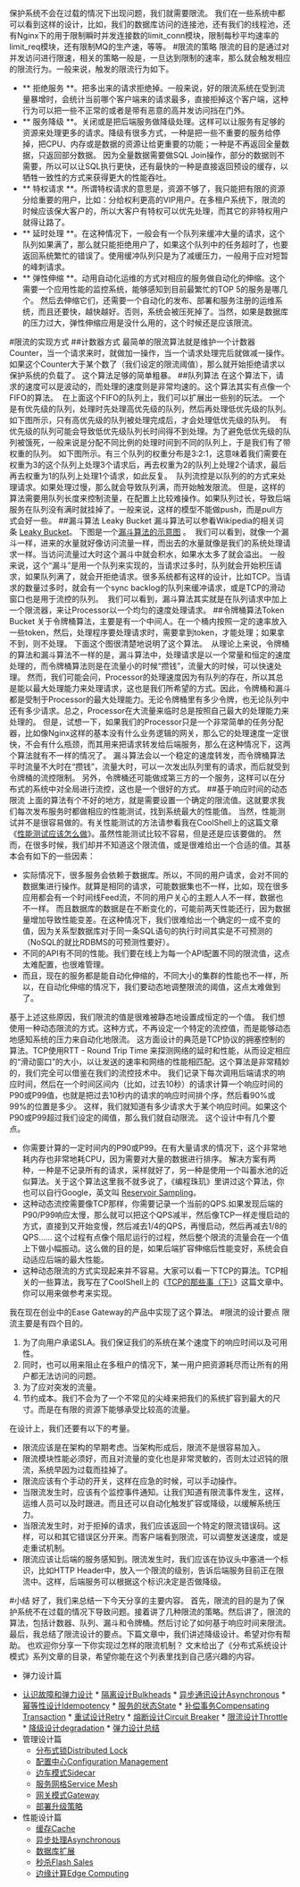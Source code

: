 保护系统不会在过载的情况下出现问题，我们就需要限流。
我们在一些系统中都可以看到这样的设计，比如，我们的数据库访问的连接池，还有我们的线程池，还有Nginx下的用于限制瞬时并发连接数的limit_conn模块，限制每秒平均速率的limit_req模块，还有限制MQ的生产速，等等。
#限流的策略
限流的目的是通过对并发访问进行限速，相关的策略一般是，一旦达到限制的速率，那么就会触发相应的限流行为。一般来说，触发的限流行为如下。

* ** 拒绝服务 **。把多出来的请求拒绝掉。一般来说，好的限流系统在受到流量暴增时，会统计当前哪个客户端来的请求最多，直接拒掉这个客户端，这种行为可以把一些不正常的或者是带有恶意的高并发访问挡在门外。
* ** 服务降级 **。关闭或是把后端服务做降级处理。这样可以让服务有足够的资源来处理更多的请求。降级有很多方式，一种是把一些不重要的服务给停掉，把CPU、内存或是数据的资源让给更重要的功能；一种是不再返回全量数据，只返回部分数据。
因为全量数据需要做SQL Join操作，部分的数据则不需要，所以可以让SQL执行更快，还有最快的一种是直接返回预设的缓存，以牺牲一致性的方式来获得更大的性能吞吐。
* ** 特权请求 **。所谓特权请求的意思是，资源不够了，我只能把有限的资源分给重要的用户，比如：分给权利更高的VIP用户。在多租户系统下，限流的时候应该保大客户的，所以大客户有特权可以优先处理，而其它的非特权用户就得让路了。
* ** 延时处理 **。在这种情况下，一般会有一个队列来缓冲大量的请求，这个队列如果满了，那么就只能拒绝用户了，如果这个队列中的任务超时了，也要返回系统繁忙的错误了。使用缓冲队列只是为了减缓压力，一般用于应对短暂的峰刺请求。
* ** 弹性伸缩 **。动用自动化运维的方式对相应的服务做自动化的伸缩。这个需要一个应用性能的监控系统，能够感知到目前最繁忙的TOP 5的服务是哪几个。
然后去伸缩它们，还需要一个自动化的发布、部署和服务注册的运维系统，而且还要快，越快越好。否则，系统会被压死掉了。当然，如果是数据库的压力过大，弹性伸缩应用是没什么用的，这个时候还是应该限流。

<!-- [[[read_end]]] -->
#限流的实现方式
##计数器方式
最简单的限流算法就是维护一个计数器Counter，当一个请求来时，就做加一操作，当一个请求处理完后就做减一操作。如果这个Counter大于某个数了（我们设定的限流阈值），那么就开始拒绝请求以保护系统的负载了。
这个算法足够的简单粗暴。
##队列算法
在这个算法下，请求的速度可以是波动的，而处理的速度则是非常均速的。这个算法其实有点像一个FIFO的算法。
<img src="https://static001.geekbang.org/resource/image/c8/3d/c8f774f88ab8a4b72378971263c0393d.png" alt="" />
在上面这个FIFO的队列上，我们可以扩展出一些别的玩法。
一个是有优先级的队列，处理时先处理高优先级的队列，然后再处理低优先级的队列。 如下图所示，只有高优先级的队列被处理完成后，才会处理低优先级的队列。
<img src="https://static001.geekbang.org/resource/image/de/80/de51d6fc68df3d8c808b84e4bc455580.png" alt="" />
有优先级的队列可能会导致低优先级队列长时间得不到处理。为了避免低优先级的队列被饿死，一般来说是分配不同比例的处理时间到不同的队列上，于是我们有了带权重的队列。
如下图所示。有三个队列的权重分布是3:2:1，这意味着我们需要在权重为3的这个队列上处理3个请求后，再去权重为2的队列上处理2个请求，最后再去权重为1的队列上处理1个请求，如此反复。
<img src="https://static001.geekbang.org/resource/image/c7/54/c775345e3b8f599e26a4d7f64941cd54.png" alt="" />
队列流控是以队列的的方式来处理请求。如果处理过慢，那么就会导致队列满，而开始触发限流。
但是，这样的算法需要用队列长度来控制流量，在配置上比较难操作。如果队列过长，导致后端服务在队列没有满时就挂掉了。一般来说，这样的模型不能做push，而是pull方式会好一些。
##漏斗算法 Leaky Bucket
漏斗算法可以参看Wikipedia的相关词条 <a href="https://en.wikipedia.org/wiki/Leaky_bucket">Leaky Bucket</a>。
下图是一个<a href="https://www.slideshare.net/vimal25792/leaky-bucket-tocken-buckettraffic-shaping">漏斗算法的示意图</a> 。
<img src="https://static001.geekbang.org/resource/image/95/00/95326ea1624d4206a26ff275b39efc00.png" alt="" />
我们可以看到，就像一个漏斗一样，进来的水量就好像访问流量一样，而出去的水量就像是我们的系统处理请求一样。当访问流量过大时这个漏斗中就会积水，如果水太多了就会溢出。
一般来说，这个“漏斗”是用一个队列来实现的，当请求过多时，队列就会开始积压请求，如果队列满了，就会开拒绝请求。很多系统都有这样的设计，比如TCP。当请求的数量过多时，就会有一个sync backlog的队列来缓冲请求，或是TCP的滑动窗口也是用于流控的队列。
<img src="https://static001.geekbang.org/resource/image/d4/a0/d4b8b6ceb8de4400dfc97f3ff0feeaa0.png" alt="" />
我们可以看到，漏斗算法其实就是在队列请求中加上一个限流器，来让Processor以一个均匀的速度处理请求。
##令牌桶算法Token Bucket
关于令牌桶算法，主要是有一个中间人。在一个桶内按照一定的速率放入一些token，然后，处理程序要处理请求时，需要拿到token，才能处理；如果拿不到，则不处理。
下面这个图很清楚地说明了这个算法。
<img src="https://static001.geekbang.org/resource/image/99/f0/996b8d60ed90c470ce839f8826e375f0.png" alt="" />
从理论上来说，令牌桶的算法和漏斗算法不一样的是，漏斗算法中，处理请求是以一个常量和恒定的速度处理的，而令牌桶算法则是在流量小的时候“攒钱”，流量大的时候，可以快速处理。
然而，我们可能会问，Processor的处理速度因为有队列的存在，所以其总是能以最大处理能力来处理请求，这也是我们所希望的方式。因此，令牌桶和漏斗都是受制于Processor的最大处理能力。无论令牌桶里有多少令牌，也无论队列中还有多少请求。总之，Processor在大流量来临时总是按照自己最大的处理能力来处理的。
但是，试想一下，如果我们的Processor只是一个非常简单的任务分配器，比如像Nginx这样的基本没有什么业务逻辑的网关，那么它的处理速度一定很快，不会有什么瓶颈，而其用来把请求转发给后端服务，那么在这种情况下，这两个算法就有不一样的情况了。
漏斗算法会以一个稳定的速度转发，而令牌桶算法平时流量不大时在“攒钱”，流量大时，可以一次发出队列里有的请求，而后就受到令牌桶的流控限制。
另外，令牌桶还可能做成第三方的一个服务，这样可以在分布式的系统中对全局进行流控，这也是一个很好的方式。
##基于响应时间的动态限流
上面的算法有个不好的地方，就是需要设置一个确定的限流值。这就要求我们每次发布服务时都做相应的性能测试，找到系统最大的性能值。
当然，性能测试并不是很容易做的。有关性能测试的方法请参看我在CoolShell上的这篇文章《<a href="https://coolshell.cn/articles/17381.html">性能测试应该怎么做</a>》。虽然性能测试比较不容易，但是还是应该要做的。
然而，在很多时候，我们却并不知道这个限流值，或是很难给出一个合适的值。其基本会有如下的一些因素：

* 实际情况下，很多服务会依赖于数据库。所以，不同的用户请求，会对不同的数据集进行操作。就算是相同的请求，可能数据集也不一样，比如，现在很多应用都会有一个时间线Feed流，不同的用户关心的主题人人不一样，数据也不一样。
而且数据库的数据是在不断变化的，可能前两天性能还行，因为数据量增加导致性能变差。在这种情况下，我们很难给出一个确定的一成不变的值，因为关系型数据库对于同一条SQL语句的执行时间其实是不可预测的（NoSQL的就比RDBMS的可预测性要好）。
* 不同的API有不同的性能。我们要在线上为每一个API配置不同的限流值，这点太难配置，也很难管理。
* 而且，现在的服务都是能自动化伸缩的，不同大小的集群的性能也不一样，所以，在自动化伸缩的情况下，我们要动态地调整限流的阈值，这点太难做到了。

基于上述这些原因，我们限流的值是很难被静态地设置成恒定的一个值。
我们想使用一种动态限流的方式。这种方式，不再设定一个特定的流控值，而是能够动态地感知系统的压力来自动化地限流。
这方面设计的典范是TCP协议的拥塞控制的算法。TCP使用RTT - Round Trip Time 来探测网络的延时和性能，从而设定相应的“滑动窗口”的大小，以让发送的速率和网络的性能相匹配。这个算法是非常精妙的，我们完全可以借鉴在我们的流控技术中。
我们记录下每次调用后端请求的响应时间，然后在一个时间区间内（比如，过去10秒）的请求计算一个响应时间的P90或P99值，也就是把过去10秒内的请求的响应时间排个序，然后看90%或99%的位置是多少。
这样，我们就知道有多少请求大于某个响应时间。如果这个P90或P99超过我们设定的阈值，那么我们就自动限流。
这个设计中有几个要点。

* 你需要计算的一定时间内的P90或P99。在有大量请求的情况下，这个非常地耗内存也非常地耗CPU，因为需要对大量的数据进行排序。
解决方案有两种，一种是不记录所有的请求，采样就好了，另一种是使用一个叫蓄水池的近似算法。关于这个算法这里我不就多说了，《编程珠玑》里讲过这个算法，你也可以自行Google，英文叫 <a href="https://en.wikipedia.org/wiki/Reservoir_sampling">Reservoir Sampling</a>。
* 这种动态流控需要像TCP那样，你需要记录一个当前的QPS.如果发现后端的P90/P99响应太慢，那么就可以把这个QPS减半，然后像TCP一样走慢启动的方式，直接到又开始变慢，然后减去1/4的QPS，再慢启动，然后再减去1/8的QPS……
这个过程有点像个阻尼运行的过程，然后整个限流的流量会在一个值上下做小幅振动。这么做的目的是，如果后端扩容伸缩后性能变好，系统会自动适应后端的最大性能。
* 这种动态限流的方式实现起来并不容易。大家可以看一下TCP的算法。TCP相关的一些算法，我写在了CoolShell上的《<a href="https://coolshell.cn/articles/11609.html">TCP的那些事（下）</a>》这篇文章中。你可以用来做参考来实现。

我在现在创业中的Ease Gateway的产品中实现了这个算法。
#限流的设计要点
限流主要是有四个目的。

1. 为了向用户承诺SLA。我们保证我们的系统在某个速度下的响应时间以及可用性。
2. 同时，也可以用来阻止在多租户的情况下，某一用户把资源耗尽而让所有的用户都无法访问的问题。
3. 为了应对突发的流量。
4. 节约成本。我们不会为了一个不常见的尖峰来把我们的系统扩容到最大的尺寸。而是在有限的资源下能够承受比较高的流量。

在设计上，我们还要有以下的考量。

* 限流应该是在架构的早期考虑。当架构形成后，限流不是很容易加入。
* 限流模块性能必须好，而且对流量的变化也是非常灵敏的，否则太过迟钝的限流，系统早因为过载而挂掉了。
* 限流应该有个手动的开关，这样在应急的时候，可以手动操作。
* 当限流发生时，应该有个监控事件通知。让我们知道有限流事件发生，这样，运维人员可以及时跟进。而且还可以自动化触发扩容或降级，以缓解系统压力。
* 当限流发生时，对于拒掉的请求，我们应该返回一个特定的限流错误码。这样，可以和其它错误区分开来。而客户端看到限流，可以调整发送速度，或是走重试机制。
* 限流应该让后端的服务感知到。限流发生时，我们应该在协议头中塞进一个标识，比如HTTP Header中，放入一个限流的级别，告诉后端服务目前正在限流中。这样，后端服务可以根据这个标识决定是否做降级。

#小结
好了，我们来总结一下今天分享的主要内容。
首先，限流的目的是为了保护系统不在过载的情况下导致问题。接着讲了几种限流的策略。然后讲了，限流的算法，包括计数器、队列、漏斗和令牌桶。然后讨论了如何基于响应时间来限流。最后，我总结了限流设计的要点。下篇文章中，我们讲述降级设计。希望对你有帮助。
也欢迎你分享一下你实现过怎样的限流机制？
文末给出了《分布式系统设计模式》系列文章的目录，希望你能在这个列表里找到自己感兴趣的内容。

* 弹力设计篇
<ul>
<li><a href="https://time.geekbang.org/column/article/3912">认识故障和弹力设计</a>
* <a href="https://time.geekbang.org/column/article/3917">隔离设计Bulkheads</a>
* <a href="https://time.geekbang.org/column/article/3926">异步通讯设计Asynchronous</a>
* <a href="https://time.geekbang.org/column/article/4050">幂等性设计Idempotency</a>
* <a href="https://time.geekbang.org/column/article/4086">服务的状态State</a>
* <a href="https://time.geekbang.org/column/article/4087">补偿事务Compensating Transaction</a>
* <a href="https://time.geekbang.org/column/article/4121">重试设计Retry</a>
* <a href="https://time.geekbang.org/column/article/4241">熔断设计Circuit Breaker</a>
* <a href="https://time.geekbang.org/column/article/4245">限流设计Throttle</a>
* <a href="https://time.geekbang.org/column/article/4252">降级设计degradation</a>
* <a href="https://time.geekbang.org/column/article/4253">弹力设计总结</a>

</li>
<li>管理设计篇

* <a href="https://time.geekbang.org/column/article/5175">分布式锁Distributed Lock</a>
* <a href="https://time.geekbang.org/column/article/5819">配置中心Configuration Management</a>
* <a href="https://time.geekbang.org/column/article/5909">边车模式Sidecar</a>
* <a href="https://time.geekbang.org/column/article/5920">服务网格Service Mesh</a>
* <a href="https://time.geekbang.org/column/article/6086">网关模式Gateway</a>
* <a href="https://time.geekbang.org/column/article/6283">部署升级策略</a>

</li>
<li>性能设计篇

* <a href="https://time.geekbang.org/column/article/6282">缓存Cache</a>
* <a href="https://time.geekbang.org/column/article/7036">异步处理Asynchronous</a>
* <a href="https://time.geekbang.org/column/article/7045">数据库扩展</a>
* <a href="https://time.geekbang.org/column/article/7047">秒杀Flash Sales</a>
* <a href="https://time.geekbang.org/column/article/7086">边缘计算Edge Computing</a>

</li>
</ul>
<p></p>
